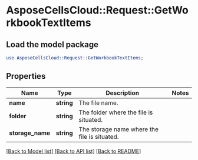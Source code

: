 # AsposeCellsCloud::Request::GetWorkbookTextItems 

## Load the model package
```perl
use AsposeCellsCloud::Request::GetWorkbookTextItems;
```

## Properties
Name | Type | Description | Notes
------------ | ------------- | ------------- | -------------
**name** | **string** | The file name. |
**folder** | **string** | The folder where the file is situated. |
**storage_name** | **string** | The storage name where the file is situated. |  

[[Back to Model list]](../README.md#documentation-for-requests) [[Back to API list]](../README.md#documentation-for-api-endpoints) [[Back to README]](../README.md)

